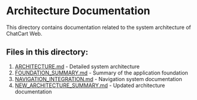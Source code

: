 # Architecture Documentation

This directory contains documentation related to the system architecture of ChatCart Web.

## Files in this directory:

1. [ARCHITECTURE.md](ARCHITECTURE.md) - Detailed system architecture
2. [FOUNDATION_SUMMARY.md](FOUNDATION_SUMMARY.md) - Summary of the application foundation
3. [NAVIGATION_INTEGRATION.md](NAVIGATION_INTEGRATION.md) - Navigation system documentation
4. [NEW_ARCHITECTURE_SUMMARY.md](NEW_ARCHITECTURE_SUMMARY.md) - Updated architecture documentation